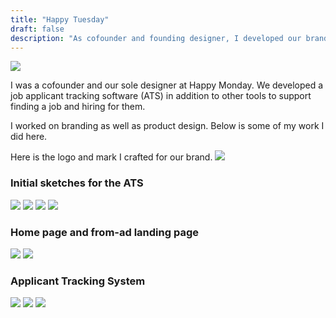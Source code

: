 ```yaml
---
title: "Happy Tuesday"
draft: false
description: "As cofounder and founding designer, I developed our brand, style, and design system."
---
```


![](/img/hm/13.png)

I was a cofounder and our sole designer at Happy Monday. We developed a job applicant tracking software (ATS) in addition to other tools to support finding a job and hiring for them.

I worked on branding as well as product design. Below is some of my work I did here.

Here is the logo and mark I crafted for our brand.
![](/img/hm/12.png)

### Initial sketches for the ATS
![](/img/hm/1.png)
![](/img/hm/2.png)
![](/img/hm/3.png)
![](/img/hm/4.png)

### Home page and from-ad landing page
![](/img/hm/8.png)
![](/img/hm/10.png)

### Applicant Tracking System
![](/img/hm/5.png)
![](/img/hm/7.png)
![](/img/hm/6.png)